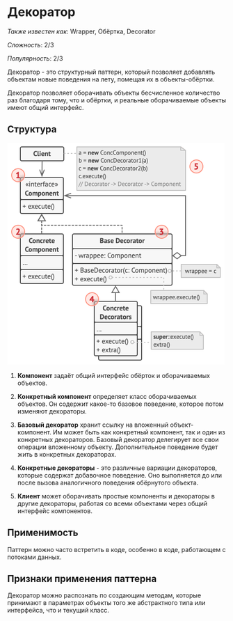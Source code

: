 # Декоратор

*Также известен как*: Wrapper, Обёртка, Decorator

*Сложность*: 2/3

*Популярность*: 2/3

Декоратор - это структурный паттерн, который позволяет добавлять объектам
новые поведения на лету, помещая их в объекты-обёртки.

Декоратор позволяет оборачивать объекты бесчисленное количество раз
благодаря тому, что и обёртки, и реальные оборачиваемые объекты имеют
общий интерфейс.

## Структура

![Структура](./images/decorator.png)

1. **Компонент** задаёт общий интерфейс обёрток и оборачиваемых объектов.

2. **Конкретный компонент** определяет класс оборачиваемых объектов.
Он содержит какое-то базовое поведение, которое потом изменяют декораторы.

3. **Базовый декоратор** хранит ссылку на вложенный объект-компонент.
Им может быть как конкретный компонент, так и один из конкретных декораторов.
Базовый декоратор делегирует все свои операции вложенному объекту.
Дополнительное поведение будет жить в конкретных декораторах.

4. **Конкретные декораторы** - это различные вариации декораторов,
которые содержат добавочное поведение. Оно выполняется до или после
вызова аналогичного поведения обёрнутого объекта.

5. **Клиент** может оборачивать простые компоненты и декораторы в другие декораторы,
работая со всеми объектами через общий интерфейс компонентов.

## Применимость

Паттерн можно часто встретить в коде, особенно в коде, работающем с потоками данных.

## Признаки применения паттерна

Декоратор можно распознать по создающим методам,
которые принимают в параметрах объекты того же абстрактного типа или интерфейса,
что и текущий класс.